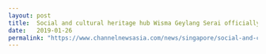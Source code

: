 ```yaml
---
layout: post
title:  Social and cultural heritage hub Wisma Geylang Serai officially opens
date:   2019-01-26
permalink: "https://www.channelnewsasia.com/news/singapore/social-and-cultural-heritage-hub-wisma-geylang-serai-officially-11170190"
---
```

